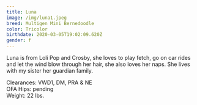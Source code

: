 ```yaml
---
title: Luna
image: /img/luna1.jpeg
breed: Multigen Mini Bernedoodle
color: Tricolor
birthdate: 2020-03-05T19:02:09.620Z
gender: f
---
```

Luna is from Loli Pop and Crosby, she loves to play fetch, go on car rides and let the wind blow through her hair, she also loves her naps. She lives with my sister her guardian family.

Clearances: VWD1, DM, PRA & NE\
OFA Hips: pending\
Weight: 22 lbs.